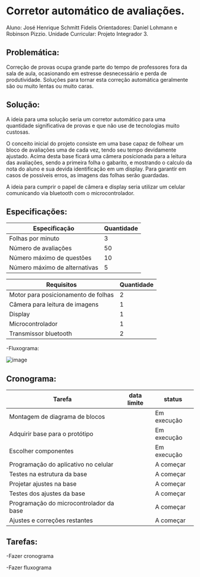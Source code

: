 # Corretor automático de avaliações.
Aluno: José Henrique Schmitt Fidelis
Orientadores: Daniel Lohmann e Robinson Pizzio.
Unidade Curricular: Projeto Integrador 3.


## Problemática:

Correção de provas ocupa grande parte do tempo de professores fora da sala de aula, ocasionando em estresse desnecessário e perda de produtividade. Soluções para tornar esta correção automática geralmente são ou muito lentas ou muito caras.

## Solução:

A ideia para uma solução seria um corretor automático para uma quantidade significativa de provas e que não use de tecnologias muito custosas. 

O conceito inicial do projeto consiste em uma base capaz de folhear um bloco de avaliações uma de cada vez, tendo seu tempo devidamente ajustado. Acima desta base ficará uma câmera posicionada para a leitura das avaliações, sendo a primeira folha o gabarito, e mostrando o calculo da nota do aluno e sua devida identificação em um display. Para garantir em casos de possíveis erros, as imagens das folhas serão guardadas.

A ideia para cumprir o papel de câmera e display seria utilizar um celular comunicando via bluetooth com o microcontrolador.

## Especificações:



|Especificação| Quantidade |
| ------ | ------ |
| Folhas por minuto | 3 |
| Número de avaliações | 50 |
| Número máximo de questões | 10 |
| Número máximo de alternativas | 5 |

|Requisitos | Quantidade |
| ------ | ------ |
| Motor para posicionamento de folhas  | 2 |
| Câmera para leitura de imagens | 1 |
| Display | 1 |
| Microcontrolador | 1 |
| Transmissor bluetooth | 2 |

-Fluxograma:

![image](https://user-images.githubusercontent.com/53865438/229184465-cff4467b-9186-4885-939c-dc2a8225b52e.png)


## Cronograma:

|Tarefa | data limite | status |
| ------ | ------ | ------ |
| Montagem de diagrama de blocos  |  | Em execução |
| Adquirir base para o protótipo |  | Em execução |
| Escolher componentes |  | Em execução |
| Programação do aplicativo no celular |  | A começar |
| Testes na estrutura da base |  | A começar |
| Projetar ajustes na base |  | A começar |
| Testes dos ajustes da base |  | A começar |
| Programação do microcontrolador da base |  | A começar |
| Ajustes e correções restantes |  | A começar |



## Tarefas:

-Fazer cronograma

-Fazer fluxograma
